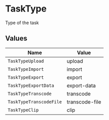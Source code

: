 # TaskType

Type of the task


## Values

| Name                    | Value                   |
| ----------------------- | ----------------------- |
| `TaskTypeUpload`        | upload                  |
| `TaskTypeImport`        | import                  |
| `TaskTypeExport`        | export                  |
| `TaskTypeExportData`    | export-data             |
| `TaskTypeTranscode`     | transcode               |
| `TaskTypeTranscodeFile` | transcode-file          |
| `TaskTypeClip`          | clip                    |